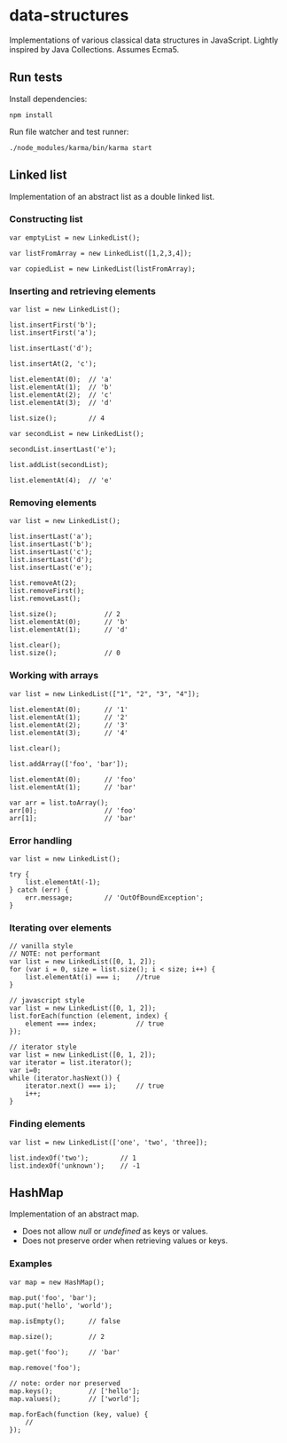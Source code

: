 data-structures
===============

Implementations of various classical data structures in JavaScript. Lightly inspired by Java Collections. Assumes Ecma5.

## Run tests

Install dependencies:
```
npm install
```

Run file watcher and test runner:

```
./node_modules/karma/bin/karma start
```

## Linked list

Implementation of an abstract list as a double linked list.



### Constructing list

```
var emptyList = new LinkedList();

var listFromArray = new LinkedList([1,2,3,4]);

var copiedList = new LinkedList(listFromArray);
```

### Inserting and retrieving elements

```
var list = new LinkedList();

list.insertFirst('b');
list.insertFirst('a');

list.insertLast('d');

list.insertAt(2, 'c');

list.elementAt(0);	// 'a'
list.elementAt(1);	// 'b'
list.elementAt(2);	// 'c'
list.elementAt(3);	// 'd'

list.size();		// 4

var secondList = new LinkedList();

secondList.insertLast('e');

list.addList(secondList);

list.elementAt(4);	// 'e'

```

### Removing elements

```
var list = new LinkedList();

list.insertLast('a');
list.insertLast('b');
list.insertLast('c');
list.insertLast('d');
list.insertLast('e');

list.removeAt(2);
list.removeFirst();
list.removeLast();

list.size();			// 2
list.elementAt(0);		// 'b'
list.elementAt(1);		// 'd'

list.clear();
list.size();			// 0
```

### Working with arrays

```
var list = new LinkedList(["1", "2", "3", "4"]);

list.elementAt(0);		// '1'
list.elementAt(1);		// '2'
list.elementAt(2);		// '3'
list.elementAt(3);		// '4'

list.clear();

list.addArray(['foo', 'bar']);

list.elementAt(0);		// 'foo'
list.elementAt(1);		// 'bar'

var arr = list.toArray();
arr[0];					// 'foo'
arr[1];					// 'bar'
```

### Error handling

```
var list = new LinkedList();

try {
	list.elementAt(-1);
} catch (err) {
	err.message; 		// 'OutOfBoundException';
}
```

### Iterating over elements

```
// vanilla style
// NOTE: not performant
var list = new LinkedList([0, 1, 2]);
for (var i = 0, size = list.size(); i < size; i++) {
	list.elementAt(i) === i;	//true
}

// javascript style
var list = new LinkedList([0, 1, 2]);
list.forEach(function (element, index) {
	element === index;			// true
});

// iterator style
var list = new LinkedList([0, 1, 2]);
var iterator = list.iterator();
var i=0;
while (iterator.hasNext()) {
	iterator.next() === i);		// true
	i++;
}

```

### Finding elements

```
var list = new LinkedList(['one', 'two', 'three]);

list.indexOf('two');		// 1
list.indexOf('unknown');	// -1
```

## HashMap

Implementation of an abstract map.

* Does not allow _null_ or _undefined_ as keys or values.
* Does not preserve order when retrieving values or keys.

### Examples

```
var map = new HashMap();

map.put('foo', 'bar');
map.put('hello', 'world');

map.isEmpty();		// false

map.size();			// 2

map.get('foo');		// 'bar'

map.remove('foo');

// note: order nor preserved
map.keys();			// ['hello'];
map.values();		// ['world'];

map.forEach(function (key, value) {
	//
});

```

